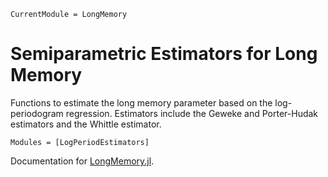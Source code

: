 ```@meta
CurrentModule = LongMemory
```

# Semiparametric Estimators for Long Memory

Functions to estimate the long memory parameter based on the log-periodogram regression.  Estimators include the Geweke and Porter-Hudak estimators and the Whittle estimator.

```@autodocs
Modules = [LogPeriodEstimators]
```

Documentation for [LongMemory.jl](https://github.com/everval/LongMemory.jl).
